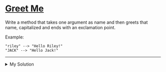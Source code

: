 # [Greet Me](https://www.codewars.com/kata/535474308bb336c9980006f2)

Write a method that takes one argument as name and then greets that name, capitalized and ends with an exclamation
point.

Example:

```
"riley" --> "Hello Riley!"
"JACK" --> "Hello Jack!"
```

---

<details><summary>My Solution</summary>

```js
const greet = function (name) {
  return 'Hello ' + name[0].toUpperCase() + name.slice(1, name.length).toLowerCase() + '!'
}
```

</details>
